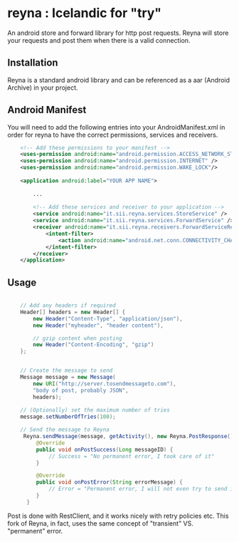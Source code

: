 reyna : Icelandic for "try"
=====
An android store and forward library for http post requests.
Reyna will store your requests and post them when there is a valid connection.

## Installation
Reyna is a standard android library and can be referenced as a aar (Android Archive) in your project.

## Android Manifest
You will need to add the following entries into your AndroidManifest.xml in order for reyna to have the correct permissions, services and receivers.

```xml
    <!-- Add these permissions to your manifest -->
    <uses-permission android:name="android.permission.ACCESS_NETWORK_STATE" />
    <uses-permission android:name="android.permission.INTERNET" />
    <uses-permission android:name="android.permission.WAKE_LOCK"/>
    
    <application android:label="YOUR APP NAME">
        
        ...
        
        <!-- Add these services and receiver to your application -->
        <service android:name="it.sii.reyna.services.StoreService" />
        <service android:name="it.sii.reyna.services.ForwardService" />
        <receiver android:name="it.sii.reyna.receivers.ForwardServiceReceiver">
            <intent-filter>
                <action android:name="android.net.conn.CONNECTIVITY_CHANGE" />
            </intent-filter>
        </receiver>
    </application>
```

## Usage


```java
	
	// Add any headers if required
	Header[] headers = new Header[] {
		new Header("Content-Type", "application/json"),
		new Header("myheader", "header content"),

		// gzip content when posting
		new Header("Content-Encoding", "gzip")
	};


	// Create the message to send
	Message message = new Message(
		new URI("http://server.tosendmessageto.com"),
		"body of post, probably JSON",
		headers);
		
	// (Optionally) set the maximum number of tries
	message.setNumberOfTries(100);	

	// Send the message to Reyna
	 Reyna.sendMessage(message, getActivity(), new Reyna.PostResponse() {
         @Override
         public void onPostSuccess(Long messageID) {
             // Success = "No permanent error, I took care of it"
         }

         @Override
         public void onPostError(String errorMessage) {
             // Error = "Permanent error, I will not even try to send it again"
         }
      }
```
Post is done with RestClient, and it works nicely with retry policies etc.
This fork of Reyna, in fact, uses the same concept of "transient" VS. "permanent" error.




